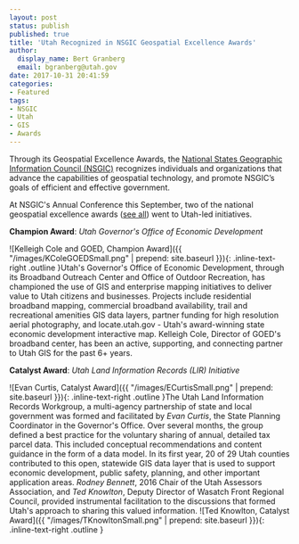 ```yaml
---
layout: post
status: publish
published: true
title: 'Utah Recognized in NSGIC Geospatial Excellence Awards'
author:
  display_name: Bert Granberg
  email: bgranberg@utah.gov
date: 2017-10-31 20:41:59
categories:
- Featured
tags:
- NSGIC
- Utah
- GIS
- Awards
---
```

Through its Geospatial Excellence Awards, the [National States Geographic Information Council (NSGIC)](https://nsgic.org) recognizes individuals and organizations that
advance the capabilities of geospatial technology, and promote NSGIC’s goals of efficient and effective government. 

At NSGIC's Annual Conference this September, two of the national geospatial excellence awards ([see all](https://nsgic.memberclicks.net/2017-NSGIC-awards0)) went to Utah-led initiatives.

**Champion Award**: _Utah Governor's Office of Economic Development_

![Kelleigh Cole and GOED, Champion Award]({{ "/images/KColeGOEDSmall.png" | prepend: site.baseurl }}){: .inline-text-right .outline }Utah's Governor's Office of Economic Development, through its Broadband Outreach Center and Office of Outdoor Recreation, has championed the use of GIS and enterprise mapping initiatives to deliver value to Utah citizens and businesses. Projects include residential broadband mapping, commercial broadband availability, trail and recreational amenities GIS data layers, partner funding for high resolution aerial photography, and locate.utah.gov - Utah's award-winning state economic development interactive map. Kelleigh Cole, Director of GOED's broadband center, has been an active, supporting, and connecting partner to Utah GIS for the past 6+ years.

**Catalyst Award**: _Utah Land Information Records (LIR) Initiative_

![Evan Curtis, Catalyst Award]({{ "/images/ECurtisSmall.png" | prepend: site.baseurl }}){: .inline-text-right .outline }The Utah Land Information Records Workgroup, a multi-agency partnership of state and local government was formed and facilitated by _Evan Curtis_, the State Planning Coordinator in the Governor's Office. Over several months, the group defined a best practice for the voluntary sharing of annual, detailed tax parcel data. This included conceptual recommendations and content guidance in the form of a data model. In its first year, 20 of 29 Utah counties contributed to this open, statewide GIS data layer that is used to support economic development, public safety, planning, and other important application areas. _Rodney Bennett_, 2016 Chair of the Utah Assessors Association, and _Ted Knowlton_, Deputy Director of Wasatch Front Regional Council, provided instrumental facilitation to the discussions that formed Utah's approach to sharing this valued information.
![Ted Knowlton, Catalyst Award]({{ "/images/TKnowltonSmall.png" | prepend: site.baseurl }}){: .inline-text-right .outline }

